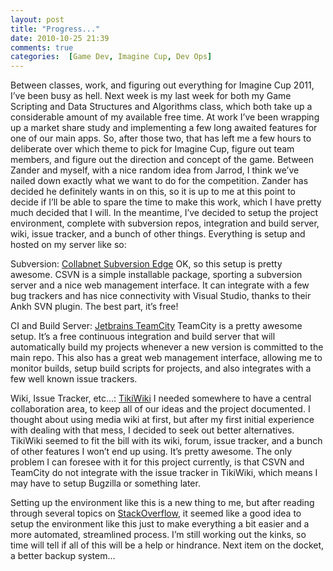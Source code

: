 ```yaml
---
layout: post
title: "Progress..."
date: 2010-10-25 21:39
comments: true
categories:  [Game Dev, Imagine Cup, Dev Ops]
---
```


Between classes, work, and figuring out everything for Imagine Cup 2011, I’ve been busy as hell.  Next week is my last week for both my Game Scripting and Data Structures and Algorithms class, which both take up a considerable amount of my available free time.  At work I’ve been wrapping up a market share study and implementing a few long awaited features for one of our main apps.  So, after those two, that has left me a few hours to deliberate over which theme to pick for Imagine Cup, figure out team members, and figure out the direction and concept of the game.  Between Zander and myself, with a nice random idea from Jarrod, I think we’ve nailed down exactly what we want to do for the competition.  Zander has decided he definitely wants in on this, so it is up to me at this point to decide if I’ll be able to spare the time to make this work, which I have pretty much decided that I will. In the meantime, I’ve decided to setup the project environment, complete with subversion repos, integration and build server, wiki, issue tracker, and a bunch of other things.  <!-- more -->Everything is setup and hosted on my server like so:

Subversion: [Collabnet Subversion Edge](http://www.open.collab.net/products/subversion/)
OK, so this setup is pretty awesome.  CSVN is a simple installable package, sporting a subversion server and a nice web management interface.  It can integrate with a few bug trackers and has nice connectivity with Visual Studio, thanks to their Ankh SVN plugin.  The best part, it’s free!

CI and Build Server: [Jetbrains TeamCity](http://www.jetbrains.com/teamcity/)
TeamCity is a pretty awesome setup.  It’s a free continuous integration and build server that will automatically build my projects whenever a new version is committed to the main repo.  This also has a great web management interface, allowing me to monitor builds, setup build scripts for projects, and also integrates with a few well known issue trackers.

Wiki, Issue Tracker, etc…: [TikiWiki](http://info.tiki.org/tiki-index.php)
I needed somewhere to have a central collaboration area, to keep all of our ideas and the project documented.  I thought about using media wiki at first, but after my first initial experience with dealing with that mess, I decided to seek out better alternatives.  TikiWiki seemed to fit the bill with its wiki, forum, issue tracker, and a bunch of other features I won’t end up using.  It’s pretty awesome.  The only problem I can foresee with it for this project currently, is that CSVN and TeamCity do not integrate with the issue tracker in TikiWiki, which means I may have to setup Bugzilla or something later.

Setting up the environment like this is a new thing to me, but after reading through several topics on [StackOverflow](http://stackoverflow.com/), it seemed like a good idea to setup the environment like this just to make everything a bit easier and a more automated, streamlined process.  I’m still working out the kinks, so time will tell if all of this will be a help or hindrance.  Next item on the docket, a better backup system…